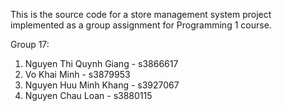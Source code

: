 This is the source code for a store management system project implemented as a group assignment for Programming 1 course.

Group 17:
1. Nguyen Thi Quynh Giang - s3866617
2. Vo Khai Minh - s3879953
3. Nguyen Huu Minh Khang - s3927067
4. Nguyen Chau Loan - s3880115